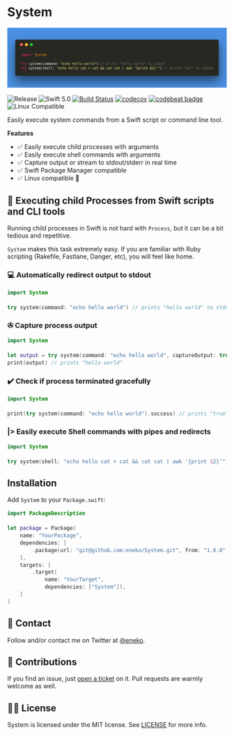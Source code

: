 # System

![System](/system.png)

![Release](https://img.shields.io/github/release/eneko/System.svg)
![Swift 5.0](https://img.shields.io/badge/Swift-5.0-orange.svg)
[![Build Status](https://travis-ci.org/eneko/System.svg?branch=master)](https://travis-ci.org/eneko/System)
[![codecov](https://codecov.io/gh/eneko/System/branch/master/graph/badge.svg)](https://codecov.io/gh/eneko/System)
[![codebeat badge](https://codebeat.co/badges/51605ed0-b4dc-498f-9b45-375ef5011659)](https://codebeat.co/projects/github-com-eneko-system-master)
![Linux Compatible](https://img.shields.io/badge/linux-compatible%20🐧-brightgreen.svg)

Easily execute system commands from a Swift script or command line tool.

**Features**
- ✅ Easily execute child processes with arguments 
- ✅ Easily execute shell commands with arguments
- ✅ Capture output or stream to stdout/stderr in real time
- ✅ Swift Package Manager compatible
- ✅ Linux compatible 🐧


## 🚀 Executing child Processes from Swift scripts and CLI tools 
Running child processes in Swift is not hard with `Process`, but it can be a
bit tedious and repetitive.

`System` makes this task extremely easy. If you are familiar with Ruby
scripting (Rakefile, Fastlane, Danger, etc), you will feel like home.

### 💻 Automatically redirect output to stdout 

```swift
import System

try system(command: "echo hello world") // prints "hello world" to stdout
```

### ✇ Capture process output 

```swift
import System

let output = try system(command: "echo hello world", captureOutput: true).standardOutput
print(output) // prints "hello world"
```

### ✔️ Check if process terminated gracefully 

```swift
import System

print(try system(command: "echo hello world").success) // prints "true"
```

### |> Easily execute Shell commands with pipes and redirects

```swift
import System

try system(shell: "echo hello cat > cat && cat cat | awk '{print $2}'") // prints "cat" to stdout
```

## Installation

Add `System` to your `Package.swift`:

```swift
import PackageDescription

let package = Package(
    name: "YourPackage",
    dependencies: [
        .package(url: "git@github.com:eneko/System.git", from: "1.0.0"),
    ],
    targets: [
        .target(
            name: "YourTarget",
            dependencies: ["System"]),
    ]
)
```


## 💌 Contact 
Follow and/or contact me on Twitter at [@eneko](https://www.twitter.com/eneko).

## 👏 Contributions
If you find an issue, just [open a ticket](https://github.com/eneko/System/issues/new)
on it. Pull requests are warmly welcome as well.

## 👮‍♂️ License
System is licensed under the MIT license. See [LICENSE](/LICENSE) for more info.
